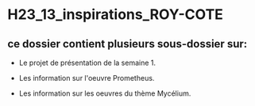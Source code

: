# H23_13_inspirations_ROY-COTE

## ce dossier contient plusieurs sous-dossier sur:

* Le projet de présentation de la semaine 1.

* Les information sur l'oeuvre Prometheus.

* Les information sur les oeuvres du thème Mycélium.
